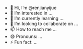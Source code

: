 - 👋 Hi, I’m @renjianyijue
- 👀 I’m interested in ...
- 🌱 I’m currently learning ...
- 💞️ I’m looking to collaborate on ...
- 📫 How to reach me ...
- 😄 Pronouns: ...
- ⚡ Fun fact: ...

<!---
renjianyijue/renjianyijue is a ✨ special ✨ repository because its `README.md` (this file) appears on your GitHub profile.
You can click the Preview link to take a look at your changes.
--->
